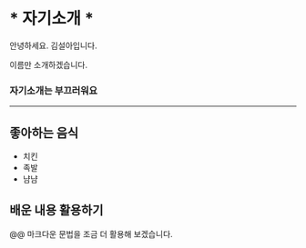 
# \* 자기소개 *
안녕하세요. 김설아입니다. 

이름만 소개하겠습니다. 

### **자기소개는 부끄러워요**
---
## 좋아하는 음식
* 치킨
* 족발
* 냠냠

## 배운 내용 활용하기
\@@ 마크다운 문법을 조금 더 활용해 보겠습니다.
